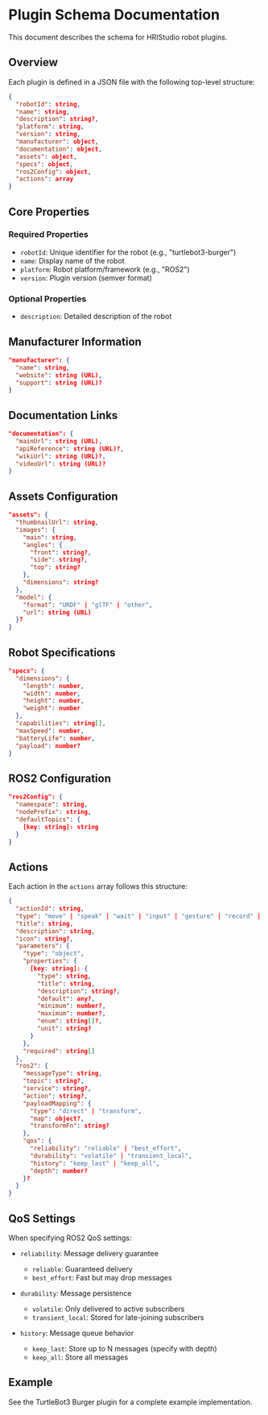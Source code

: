 # Plugin Schema Documentation

This document describes the schema for HRIStudio robot plugins.

## Overview

Each plugin is defined in a JSON file with the following top-level structure:

```json
{
  "robotId": string,
  "name": string,
  "description": string?,
  "platform": string,
  "version": string,
  "manufacturer": object,
  "documentation": object,
  "assets": object,
  "specs": object,
  "ros2Config": object,
  "actions": array
}
```

## Core Properties

### Required Properties

- `robotId`: Unique identifier for the robot (e.g., "turtlebot3-burger")
- `name`: Display name of the robot
- `platform`: Robot platform/framework (e.g., "ROS2")
- `version`: Plugin version (semver format)

### Optional Properties

- `description`: Detailed description of the robot

## Manufacturer Information

```json
"manufacturer": {
  "name": string,
  "website": string (URL),
  "support": string (URL)?
}
```

## Documentation Links

```json
"documentation": {
  "mainUrl": string (URL),
  "apiReference": string (URL)?,
  "wikiUrl": string (URL)?,
  "videoUrl": string (URL)?
}
```

## Assets Configuration

```json
"assets": {
  "thumbnailUrl": string,
  "images": {
    "main": string,
    "angles": {
      "front": string?,
      "side": string?,
      "top": string?
    },
    "dimensions": string?
  },
  "model": {
    "format": "URDF" | "glTF" | "other",
    "url": string (URL)
  }?
}
```

## Robot Specifications

```json
"specs": {
  "dimensions": {
    "length": number,
    "width": number,
    "height": number,
    "weight": number
  },
  "capabilities": string[],
  "maxSpeed": number,
  "batteryLife": number,
  "payload": number?
}
```

## ROS2 Configuration

```json
"ros2Config": {
  "namespace": string,
  "nodePrefix": string,
  "defaultTopics": {
    [key: string]: string
  }
}
```

## Actions

Each action in the `actions` array follows this structure:

```json
{
  "actionId": string,
  "type": "move" | "speak" | "wait" | "input" | "gesture" | "record" | "condition" | "loop",
  "title": string,
  "description": string,
  "icon": string?,
  "parameters": {
    "type": "object",
    "properties": {
      [key: string]: {
        "type": string,
        "title": string,
        "description": string?,
        "default": any?,
        "minimum": number?,
        "maximum": number?,
        "enum": string[]?,
        "unit": string?
      }
    },
    "required": string[]
  },
  "ros2": {
    "messageType": string,
    "topic": string?,
    "service": string?,
    "action": string?,
    "payloadMapping": {
      "type": "direct" | "transform",
      "map": object?,
      "transformFn": string?
    },
    "qos": {
      "reliability": "reliable" | "best_effort",
      "durability": "volatile" | "transient_local",
      "history": "keep_last" | "keep_all",
      "depth": number?
    }?
  }
}
```

## QoS Settings

When specifying ROS2 QoS settings:

- `reliability`: Message delivery guarantee
  - `reliable`: Guaranteed delivery
  - `best_effort`: Fast but may drop messages

- `durability`: Message persistence
  - `volatile`: Only delivered to active subscribers
  - `transient_local`: Stored for late-joining subscribers

- `history`: Message queue behavior
  - `keep_last`: Store up to N messages (specify with depth)
  - `keep_all`: Store all messages

## Example

See the TurtleBot3 Burger plugin for a complete example implementation. 